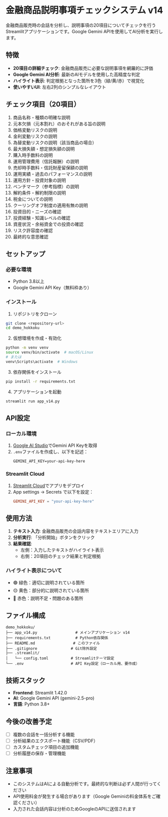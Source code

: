 # 金融商品説明事項チェックシステム v14

金融商品販売時の会話を分析し、説明事項の20項目についてチェックを行うStreamlitアプリケーションです。Google Gemini APIを使用してAI分析を実行します。

## 特徴

- **20項目の詳細チェック**: 金融商品販売に必要な説明事項を網羅的に評価
- **Google Gemini AI分析**: 最新のAIモデルを使用した高精度な判定
- **ハイライト表示**: 判定根拠となった箇所を3色（緑/黄/赤）で視覚化
- **使いやすいUI**: 左右2列のシンプルなレイアウト

## チェック項目（20項目）

1. 商品名称・種類の明確な説明
2. 元本欠損（元本割れ）のおそれがある旨の説明
3. 価格変動リスクの説明
4. 金利変動リスクの説明
5. 為替変動リスクの説明（該当商品の場合）
6. 最大損失額・想定損失額の説明
7. 購入時手数料の説明
8. 運用管理費用（信託報酬）の説明
9. 売却時手数料・信託財産留保額の説明
10. 運用実績・過去のパフォーマンスの説明
11. 運用方針・投資対象の説明
12. ベンチマーク（参考指標）の説明
13. 解約条件・解約制限の説明
14. 税金についての説明
15. クーリングオフ制度の適用有無の説明
16. 投資目的・ニーズの確認
17. 投資経験・知識レベルの確認
18. 資産状況・余裕資金での投資の確認
19. リスク許容度の確認
20. 最終的な意思確認

## セットアップ

### 必要な環境
- Python 3.8以上
- Google Gemini API Key（無料枠あり）

### インストール

1. リポジトリをクローン
```bash
git clone <repository-url>
cd demo_hokkoku
```

2. 仮想環境を作成・有効化
```bash
python -m venv venv
source venv/bin/activate  # macOS/Linux
# または
venv\Scripts\activate  # Windows
```

3. 依存関係をインストール
```bash
pip install -r requirements.txt
```

4. アプリケーションを起動
```bash
streamlit run app_v14.py
```

## API設定

### ローカル環境
1. [Google AI Studio](https://aistudio.google.com/app/apikey)でGemini API Keyを取得
2. `.env`ファイルを作成し、以下を記述：
   ```
   GEMINI_API_KEY=your-api-key-here
   ```

### Streamlit Cloud
1. [Streamlit Cloud](https://streamlit.io/cloud)でアプリをデプロイ
2. App settings → Secrets で以下を設定：
   ```toml
   GEMINI_API_KEY = "your-api-key-here"
   ```

## 使用方法

1. **テキスト入力**: 金融商品販売の会話内容をテキストエリアに入力
2. **分析実行**: 「分析開始」ボタンをクリック
3. **結果確認**: 
   - 左側：入力したテキストがハイライト表示
   - 右側：20項目のチェック結果と判定根拠

### ハイライト表示について

- 🟢 緑色：適切に説明されている箇所
- 🟡 黄色：部分的に説明されている箇所
- 🔴 赤色：説明不足・問題のある箇所

## ファイル構成

```
demo_hokkoku/
├── app_v14.py                 # メインアプリケーション v14
├── requirements.txt           # Python依存関係
├── README.md                 # このファイル
├── .gitignore               # Git除外設定
├── .streamlit/
│   └── config.toml          # Streamlitテーマ設定
└── .env                     # API Key設定（ローカル用、要作成）
```

## 技術スタック

- **Frontend**: Streamlit 1.42.0
- **AI**: Google Gemini API (gemini-2.5-pro)
- **言語**: Python 3.8+

## 今後の改善予定

- [ ] 複数の会話を一括分析する機能
- [ ] 分析結果のエクスポート機能（CSV/PDF）
- [ ] カスタムチェック項目の追加機能
- [ ] 分析履歴の保存・管理機能

## 注意事項

- このシステムはAIによる自動分析です。最終的な判断は必ず人間が行ってください
- API使用料金が発生する場合があります（Google Geminiの料金体系をご確認ください）
- 入力された会話内容は分析のためGoogleのAPIに送信されます